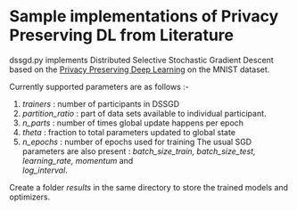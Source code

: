 # Sample implementations of Privacy Preserving DL from Literature


dssgd.py implements Distributed Selective Stochastic Gradient Descent based on the [Privacy Preserving Deep Learning](https://dl.acm.org/citation.cfm?id=2813687) on the MNIST dataset. 

Currently supported parameters are as follows :-
1. *trainers* : number of participants in DSSGD
2. *partition_ratio* : part of data sets available to individual participant.
3. *n_parts* : number of times global update happens per epoch
4. *theta* : fraction to total parameters updated to global state
5. *n_epochs* : number of epochs used for training
The usual SGD parameters are also present : *batch_size_train, batch_size_test, learning_rate, momentum* and  
*log_interval*. 

Create a folder *results* in the same directory  to store the trained models and optimizers. 